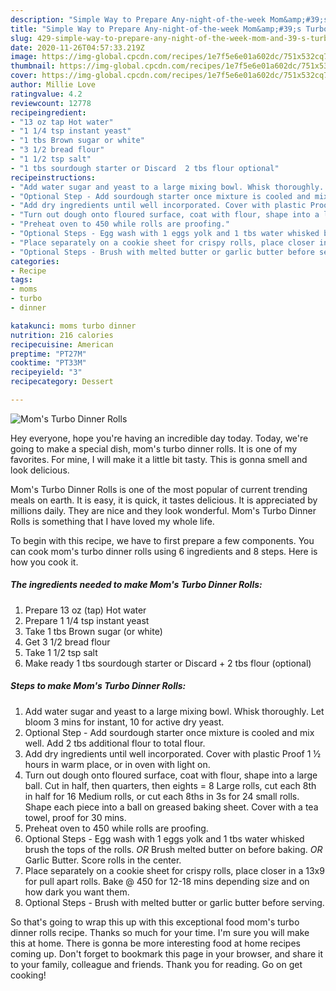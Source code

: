 ```yaml
---
description: "Simple Way to Prepare Any-night-of-the-week Mom&amp;#39;s Turbo Dinner Rolls"
title: "Simple Way to Prepare Any-night-of-the-week Mom&amp;#39;s Turbo Dinner Rolls"
slug: 429-simple-way-to-prepare-any-night-of-the-week-mom-and-39-s-turbo-dinner-rolls
date: 2020-11-26T04:57:33.219Z
image: https://img-global.cpcdn.com/recipes/1e7f5e6e01a602dc/751x532cq70/moms-turbo-dinner-rolls-recipe-main-photo.jpg
thumbnail: https://img-global.cpcdn.com/recipes/1e7f5e6e01a602dc/751x532cq70/moms-turbo-dinner-rolls-recipe-main-photo.jpg
cover: https://img-global.cpcdn.com/recipes/1e7f5e6e01a602dc/751x532cq70/moms-turbo-dinner-rolls-recipe-main-photo.jpg
author: Millie Love
ratingvalue: 4.2
reviewcount: 12778
recipeingredient:
- "13 oz tap Hot water"
- "1 1/4 tsp instant yeast"
- "1 tbs Brown sugar or white"
- "3 1/2 bread flour"
- "1 1/2 tsp salt"
- "1 tbs sourdough starter or Discard  2 tbs flour optional"
recipeinstructions:
- "Add water sugar and yeast to a large mixing bowl. Whisk thoroughly. Let bloom 3 mins for instant, 10 for active dry yeast."
- "Optional Step - Add sourdough starter once mixture is cooled and mix well. Add 2 tbs additional flour to total flour."
- "Add dry ingredients until well incorporated. Cover with plastic Proof 1 ½ hours in warm place, or in oven with light on."
- "Turn out dough onto floured surface, coat with flour, shape into a large ball. Cut in half, then quarters, then eights = 8 Large rolls, cut each 8th in half for 16 Medium rolls, or cut each 8ths in 3s for 24 small rolls. Shape each piece into a ball on greased baking sheet. Cover with a tea towel, proof for 30 mins."
- "Preheat oven to 450 while rolls are proofing."
- "Optional Steps - Egg wash with 1 eggs yolk and 1 tbs water whisked brush the tops of the rolls. *OR* Brush melted butter on before baking. *OR* Garlic Butter. Score rolls in the center."
- "Place separately on a cookie sheet for crispy rolls, place closer in a 13x9 for pull apart rolls. Bake @ 450 for 12-18 mins depending size and on how dark you want them."
- "Optional Steps - Brush with melted butter or garlic butter before serving."
categories:
- Recipe
tags:
- moms
- turbo
- dinner

katakunci: moms turbo dinner 
nutrition: 216 calories
recipecuisine: American
preptime: "PT27M"
cooktime: "PT33M"
recipeyield: "3"
recipecategory: Dessert

---
```



![Mom&#39;s Turbo Dinner Rolls](https://img-global.cpcdn.com/recipes/1e7f5e6e01a602dc/751x532cq70/moms-turbo-dinner-rolls-recipe-main-photo.jpg)

Hey everyone, hope you're having an incredible day today. Today, we're going to make a special dish, mom&#39;s turbo dinner rolls. It is one of my favorites. For mine, I will make it a little bit tasty. This is gonna smell and look delicious.

Mom&#39;s Turbo Dinner Rolls is one of the most popular of current trending meals on earth. It is easy, it is quick, it tastes delicious. It is appreciated by millions daily. They are nice and they look wonderful. Mom&#39;s Turbo Dinner Rolls is something that I have loved my whole life.




To begin with this recipe, we have to first prepare a few components. You can cook mom&#39;s turbo dinner rolls using 6 ingredients and 8 steps. Here is how you cook it.

<!--inarticleads1-->

##### The ingredients needed to make Mom&#39;s Turbo Dinner Rolls:

1. Prepare 13 oz (tap) Hot water
1. Prepare 1 1/4 tsp instant yeast
1. Take 1 tbs Brown sugar (or white)
1. Get 3 1/2 bread flour
1. Take 1 1/2 tsp salt
1. Make ready 1 tbs sourdough starter or Discard + 2 tbs flour (optional)




<!--inarticleads2-->

##### Steps to make Mom&#39;s Turbo Dinner Rolls:

1. Add water sugar and yeast to a large mixing bowl. Whisk thoroughly. Let bloom 3 mins for instant, 10 for active dry yeast.
1. Optional Step - Add sourdough starter once mixture is cooled and mix well. Add 2 tbs additional flour to total flour.
1. Add dry ingredients until well incorporated. Cover with plastic Proof 1 ½ hours in warm place, or in oven with light on.
1. Turn out dough onto floured surface, coat with flour, shape into a large ball. Cut in half, then quarters, then eights = 8 Large rolls, cut each 8th in half for 16 Medium rolls, or cut each 8ths in 3s for 24 small rolls. Shape each piece into a ball on greased baking sheet. Cover with a tea towel, proof for 30 mins.
1. Preheat oven to 450 while rolls are proofing.
1. Optional Steps - Egg wash with 1 eggs yolk and 1 tbs water whisked brush the tops of the rolls. *OR* Brush melted butter on before baking. *OR* Garlic Butter. Score rolls in the center.
1. Place separately on a cookie sheet for crispy rolls, place closer in a 13x9 for pull apart rolls. Bake @ 450 for 12-18 mins depending size and on how dark you want them.
1. Optional Steps - Brush with melted butter or garlic butter before serving.




So that's going to wrap this up with this exceptional food mom&#39;s turbo dinner rolls recipe. Thanks so much for your time. I'm sure you will make this at home. There is gonna be more interesting food at home recipes coming up. Don't forget to bookmark this page in your browser, and share it to your family, colleague and friends. Thank you for reading. Go on get cooking!

